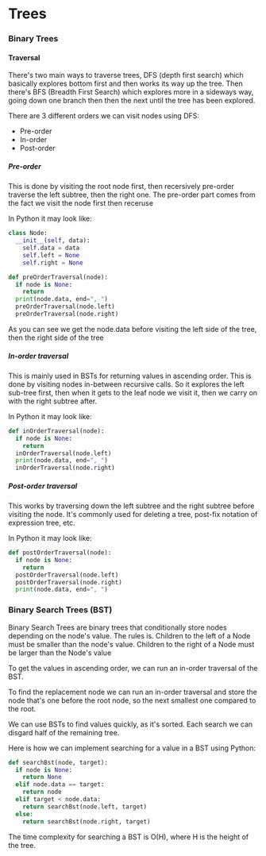 # Trees

### Binary Trees

#### Traversal

There's two main ways to traverse trees, DFS (depth first search) which basically explores bottom first and then works its way up the tree. Then there's BFS (Breadth First Search) which explores more in a sideways way, going down one branch then then the next until the tree has been explored.

There are 3 different orders we can visit nodes using DFS:

- Pre-order
- In-order
- Post-order

##### Pre-order

This is done by visiting the root node first, then recersively pre-order traverse the left subtree, then the right one. The pre-order part comes from the fact we visit the node first then receruse

In Python it may look like:

```python
class Node:
  __init__(self, data):
    self.data = data
    self.left = None
    self.right = None

def preOrderTraversal(node):
  if node is None:
    return
  print(node.data, end=", ")
  preOrderTraversal(node.left)
  preOrderTraversal(node.right)
```

As you can see we get the node.data before visiting the left side of the tree, then the right side of the tree

##### In-order traversal

This is mainly used in BSTs for returning values in ascending order. This is done by visiting nodes in-between recursive calls. So it explores the left sub-tree first, then when it gets to the leaf node we visit it, then we carry on with the right subtree after.

In Python it may look like:

```python
def inOrderTraversal(node):
  if node is None:
    return
  inOrderTraversal(node.left)
  print(node.data, end=", ")
  inOrderTraversal(node.right)
```

##### Post-order traversal

This works by traversing down the left subtree and the right subtree before visiting the node. It's commonly used for deleting a tree, post-fix notation of expression tree, etc.

In Python it may look like:

```python
def postOrderTraversal(node):
  if node is None:
    return
  postOrderTraversal(node.left)
  postOrderTraversal(node.right)
  print(node.data, end=", ")
```

### Binary Search Trees (BST)

Binary Search Trees are binary trees that conditionally store nodes depending on the node's value. The rules is. Children to the left of a Node must be smaller than the node's value. Children to the right of a Node must be larger than the Node's value

To get the values in ascending order, we can run an in-order traversal of the BST.

To find the replacement node we can run an in-order traversal and store the node that's one before the root node, so the next smallest one compared to the root.

We can use BSTs to find values quickly, as it's sorted. Each search we can disgard half of the remaining tree.

Here is how we can implement searching for a value in a BST using Python:

```python
def searchBst(node, target):
  if node is None:
    return None
  elif node.data == target:
    return node
  elif target < node.data:
    return searchBst(node.left, target)
  else:
    return searchBst(node.right, target)
```

The time complexity for searching a BST is O(H), where H is the height of the tree.
